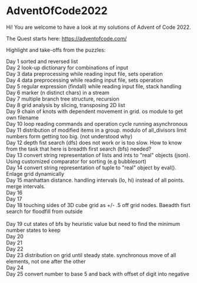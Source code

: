 # AdventOfCode2022

Hi! You are welcome to have a look at my solutions of Advent of Code 2022.

The Quest starts here: https://adventofcode.com/

Highlight and take-offs from the puzzles:

Day  1  sorted and reversed list<br>
Day  2  look-up dictionary for combinations of input<br>
Day  3  data preprocessing while reading input file, sets operation<br>
Day  4  data preprocessing while reading input file, sets operation<br>
Day  5  regular expression (findall) while reading input file, stack handling<br>
Day  6  marker (n distinct chars) in a stream <br>
Day  7  multiple branch tree structure, recursion<br>
Day  8  grid analysis by slicing, transposing 2D list<br>
Day  9  chain of knots with dependent movement in grid. os module to get own filename<br>
Day  10  loop reading commands and operation cycle running asynchronous<br>
Day  11  distribution of modified items in a group. modulo of all_divisors limit numbers form getting too big. (not understood why)<br>
Day  12  depth fist search (dfs) does not work or is too slow. How to know from the task that here is breadth first search (bfs) needed?<br>
Day  13  convert string representation of lists and ints to "real" objects (json). Using customized comparator for sorting (e.g bubblesort)<br>
Day  14  convert string representation of tuple to "real" object by eval(). Enlage grid dynamically<br>
Day 15 manhattan distance. handling intervals (lo, hi) instead of all points. merge intervals.<br>
Day 16 <br>
Day 17 <br>
Day 18 touching sides of 3D cube grid as +/- .5 off grid nodes. Baeadth fisrt search for floodfill from outside<br>
<br>
Day 19 cut states of bfs by heuristic value but need to find the minimum number states to keep<br>
Day 20 <br>
Day 21 <br>
Day 22 <br>
Day 23 distribution on grid until steady state. synchronous move of all elements, not one after the other<br>
Day 24 <br>
Day 25 convert number to base 5 and back with offset of digit into negative<br>



